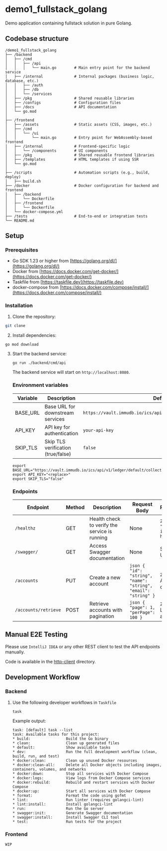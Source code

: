 # demo1_fullstack_golang

Demo application containing fullstack solution in pure Golang.

## Codebase structure

```text
/demo1_fullstack_golang
├── /backend
│   ├── /cmd
│   │   ├── /api
│   │   │   └── main.go        # Main entry point for the backend service
│   ├── /internal              # Internal packages (business logic, database, etc.)
│   │   ├── /auth
│   │   ├── /db
│   │   └── /services
│   ├── /pkg                   # Shared reusable libraries
│   ├── /configs               # Configuration files
│   ├── /docs                  # API documentation
│   └── go.mod
│
├── /frontend
│   ├── /assets                # Static assets (CSS, images, etc.)
│   ├── /cmd
│   │   └── /ui
│   │       └── main.go        # Entry point for WebAssembly-based frontend
│   ├── /internal              # Frontend-specific logic
│   │   └── /components        # UI components
│   ├── /pkg                   # Shared reusable frontend libraries
│   ├── /templates             # HTML templates if using SSR
│   └── go.mod
│
├── /scripts                   # Automation scripts (e.g., build, deploy)
│   ├── build.sh
├── /docker                    # Docker configuration for backend and frontend
│   ├── /backend
│   │   └── Dockerfile
│   ├── /frontend
│   │   └── Dockerfile
│   └── docker-compose.yml
├── /tests                     # End-to-end or integration tests
└── README.md
```

## Setup

### Prerequisites

- Go SDK 1.23 or higher from [https://golang.org/dl/](https://golang.org/dl/)
- Docker from [https://docs.docker.com/get-docker/](https://docs.docker.com/get-docker/)
- Taskfile from [https://taskfile.dev](https://taskfile.dev)
- docker-compose from [https://docs.docker.com/compose/install/](https://docs.docker.com/compose/install/)

### Installation

1. Clone the repository:

```bash
git clone
```

2. Install dependencies:

```bash
go mod download
```

3. Start the backend service:

    ```text
    go run ./backend/cmd/api
    ```
    
    The backend service will start on `http://localhost:8080`.
    
    ### Environment variables
    
    | Variable  | Description                     | Default Value                                                                |
    |-----------|---------------------------------|------------------------------------------------------------------------------|
    | BASE_URL  | Base URL for downstream services | `https://vault.immudb.io/ics/api/v1/ledger/default/collection/default`      |
    | API_KEY   | API key for authentication       | `your-api-key`                                                              |
    | SKIP_TLS  | Skip TLS verification (true/false) | `false`                                                                     |
    
    ```text
    export BASE_URL="https://vault.immudb.io/ics/api/v1/ledger/default/collection/default"
    export API_KEY="<replace>"
    export SKIP_TLS="false"
    ```

    ### Endpoints
    
    | **Endpoint**            | **Method** | **Description**                                | **Request Body**                                                                                               | **Response**                          |
    |--------------------------|------------|------------------------------------------------|---------------------------------------------------------------------------------------------------------------|---------------------------------------|
    | `/healthz`              | GET        | Health check to verify the service is running | None                                                                                                          | `200 OK`: `"Backend is healthy!"`    |
    | `/swagger/`             | GET        | Access Swagger documentation                  | None                                                                                                          | Swagger UI                            |
    | `/accounts`             | PUT        | Create a new account                          | ```json { "id": "string", "name": "string", "email": "string" } ```                                           | `200 OK`: Account created            |
    | `/accounts/retrieve`    | POST       | Retrieve accounts with pagination             | ```json { "page": 1, "perPage": 100 } ```                                                                     | `200 OK`: List of accounts            |

## Manual E2E Testing

Please use `IntelliJ IDEA` or any other REST client to test the API endpoints manually.

Code is available in the [http-client](backend/docs/http-client) directory.
    
    
## Development Workflow

### Backend

1. Use the following developer workflows in `Taskfile`

    ```text
    task
    ```
   
    Example output:
    
    ```text
    task: [default] task --list
    task: Available tasks for this project:
    * build:                Build the Go binary
    * clean:                Clean up generated files
    * default:              Show available tasks
    * dev:                  Run the full development workflow (clean, build, run, and test)
    * docker:clean:         Clean up unused Docker resources
    * docker:clean-all:     Delete all Docker objects including images, containers, volumes, and networks
    * docker:down:          Stop all services with Docker Compose
    * docker:logs:          View logs from Docker Compose services
    * docker:rebuild:       Rebuild and restart services with Docker Compose
    * docker:up:            Start all services with Docker Compose
    * format:               Format the code using gofmt
    * lint:                 Run linter (requires golangci-lint)
    * lint:install:         Install golangci-lint
    * run:                  Run the Go server
    * swagger:init:         Generate Swagger documentation
    * swagger:install:      Install Swagger CLI tool
    * test:                 Run tests for the project
    ```   

### Frontend

    WIP
